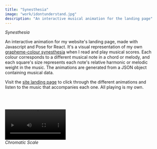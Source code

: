 ```yaml
---
title: "Synesthesia"
image: "work/idontunderstand.jpg"
description: "An interactive musical animation for the landing page"
---
```


_Synesthesia_

An interactive animation for my website's landing page, made with Javascript and Pose for React. It's a visual representation of my own [grapheme-colour synesthesia](https://en.wikipedia.org/wiki/Grapheme-color_synesthesia "Grapheme-Colour Synesthesia") when I read and play musical scores. Each colour corresponds to a different musical note in a chord or melody, and each square's size represents each note's relative harmonic or melodic weight in the music. The animations are generated from a JSON object containing musical data.  

Visit the [site landing page](https://bennmcgregor.com/#home "Landing Page") to click through the different animations and listen to the music that accompanies each one. All playing is my own.  
&nbsp;  
&nbsp;  
&nbsp;  

<div>
<video autoplay="autoplay" loop style="width: 200px;">
  <source src="../../assets/work/chromatic-scale.mp4" type="video/mp4"/>
  <source src="../../assets/work/chromatic-scale.webm" type="video/webm"/>
  Your browser does not support the video tag.
</video>
<div><i>Chromatic Scale</i></div>
</div>  
&nbsp;  
&nbsp;  
&nbsp;  
